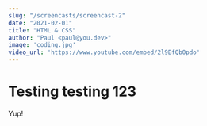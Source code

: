 ```yaml
---
slug: "/screencasts/screencast-2"
date: "2021-02-01"
title: "HTML & CSS"
author: "Paul <paul@you.dev>"
image: 'coding.jpg'
video_url: 'https://www.youtube.com/embed/2l9BfQb0pdo'
---
```



# Testing testing 123

Yup!